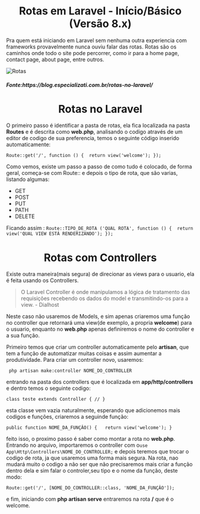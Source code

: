 <h1 align="center" >Rotas em Laravel - Início/Básico (Versão 8.x) </h1>

Pra quem está iniciando em Laravel sem nenhuma outra experiencia com frameworks provavelmente nunca ouviu falar das rotas.
Rotas são os caminhos onde todo o site pode percorrer, como ir para a home page, contact page, about page, entre outros.

![Rotas](https://blog.especializati.com.br/wp-content/uploads/2017/10/Rotas-no-Laravel.jpg)
<h5>Fonte:https://blog.especializati.com.br/rotas-no-laravel/</h5>

<h1 align="center">Rotas no Laravel</h1>

O primeiro passo é identificar a pasta de rotas, ela fica localizada na pasta **Routes** e é descrita como **web.php**, analisando o codigo através de um editor de codigo de sua preferencia, temos o seguinte código inserido automaticamente:

``Route::get('/', function () { 
    return view('welcome');
});``

Como vemos, existe um passo a passo de como tudo é colocado, de forma geral, começa-se com Route:: e depois o tipo de rota, que são varias, listando algumas:

* GET
* POST
* PUT
* PATH
* DELETE

Ficando assim :
``Route::TIPO_DE_ROTA ('QUAL ROTA', function () { 
    return view('QUAL VIEW ESTÁ RENDERIZANDO');
});``

<h1 align="Center"> Rotas com Controllers </h1>

Existe outra maneira(mais segura) de direcionar as views para o usuario, ela é feita usando os Controllers.
> O Laravel Controller é onde manipulamos a lógica de tratamento das requisições recebendo os dados do model e transmitindo-os para a view. - Dialhost

Neste caso não usaremos de Models, e sim apenas criaremos uma função no controller que retornará uma view(de exemplo, a propria **welcome**) para o usuario, enquanto no **web.php** apenas definiremos o nome do controller e a sua função.

Primeiro temos que criar um controller automaticamente pelo **artisan**, que tem a função de automatizar muitas coisas e assim aumentar a produtividade. Para criar um controller novo, usaremos:

`` php artisan make:controller NOME_DO_CONTROLLER``

entrando na pasta dos controllers que é localizada em **app/http/controllers** e dentro temos o seguinte codigo:

`class teste extends Controller
{
    //
}`

esta classe vem vazia naturalmente, esperando que adicionemos mais codigos e funções, criaremos a seguinde função:


``public function NOME_DA_FUNÇÂO()
{  
return view('welcome');
}``

feito isso, o proximo passo é saber como montar a rota no **web.php**.
Entrando no arquivo, importaremos o controller com o`` use App\Http\Controllers\NOME_DO_CONTROLLER; `` e depois teremos que trocar o codigo de rota, ja que usaremos uma forma mais segura. Na rota, nao mudará muito o codigo a não ser que não precisaremos mais criar a função dentro dela e sim falar o controler,seu tipo e o nome da função, deste modo:


``Route::get('/', [NOME_DO_CONTROLLER::class, 'NOME_DA_FUNÇÂO']);``

e fim, iniciando com **php artisan serve** entraremos na rota **/** que é o welcome.













